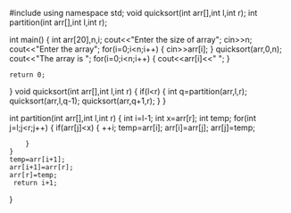 #include<iostream>
using namespace std;
void quicksort(int arr[],int l,int r);
int partition(int arr[],int l,int r);

int main()
{
    int arr[20],n,i;
    cout<<"Enter the size of array";
    cin>>n;
    cout<<"Enter the array";
    for(i=0;i<n;i++)
    {
        cin>>arr[i];
    }
    quicksort(arr,0,n);
    cout<<"The array is ";
    for(i=0;i<n;i++)
    {
        cout<<arr[i]<<" ";
    }
    
    return 0;
}
 void quicksort(int arr[],int l,int r)
 {
     if(l<r)
     {
         int q=partition(arr,l,r);
         quicksort(arr,l,q-1);
         quicksort(arr,q+1,r);
     }
 }
 
 int partition(int arr[],int l,int r)
 {
     int i=l-1;
     int x=arr[r];
     int temp;
     for(int j=l;j<r;j++)
    {
        if(arr[j]<x)
        {  ++i;
           temp=arr[i];
           arr[i]=arr[j];
           arr[j]=temp;
              
        }
    }
    temp=arr[i+1];
    arr[i+1]=arr[r];
    arr[r]=temp;
     return i+1;
 }
